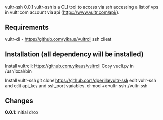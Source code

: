 vultr-ssh 0.0.1
vultr-ssh is a CLI tool to access via ssh accessing a list of vps in vultr.com account via api (https://www.vultr.com/api/). 

Requirements
--------
vultr-cli - https://github.com/yikaus/vultrcli
ssh client

Installation (all dependency will be installed)
------------
Install vultrcli:
https://github.com/yikaus/vultrcli
Copy vucli.py in /usr/local/bin

Install vultr-ssh
git clone https://github.com/dperilla/vultr-ssh
edit vultr-ssh and edit api_key and ssh_port variables.
chmod +x vultr-ssh
./vultr-ssh


Changes
-------
**0.0.1**: Initial drop
